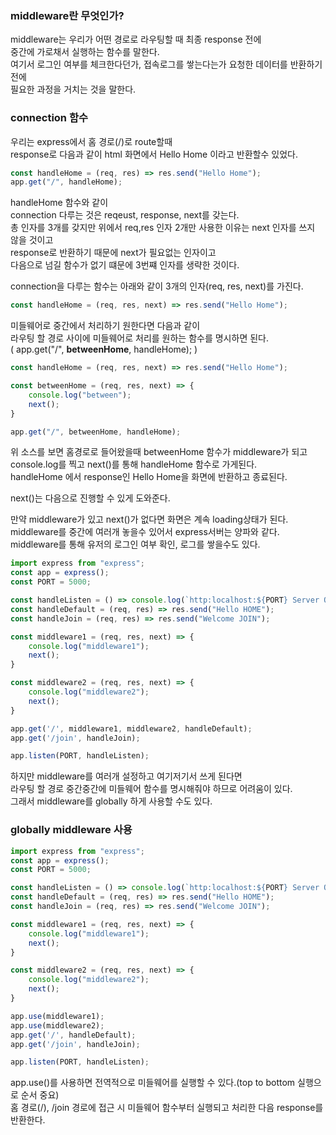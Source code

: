 ### middleware란 무엇인가?

middleware는 우리가 어떤 경로로 라우팅할 때 최종 response 전에  
중간에 가로채서 실행하는 함수를 말한다.  
여기서 로그인 여부를 체크한다던가, 접속로그를 쌓는다는가 요청한 데이터를 반환하기 전에   
필요한 과정을 거치는 것을 말한다.  

### connection 함수

우리는 express에서 홈 경로(/)로 route할때  
response로 다음과 같이 html 화면에서 Hello Home 이라고 반환할수 있었다.

```js
const handleHome = (req, res) => res.send("Hello Home");
app.get("/", handleHome);
```

handleHome 함수와 같이  
connection 다루는 것은 reqeust, response, next를 갖는다.  
총 인자를 3개를 갖지만
위에서 req,res 인자 2개만 사용한 이유는 next 인자를 쓰지 않을 것이고  
response로 반환하기 때문에 next가 필요없는 인자이고   
다음으로 넘길 함수가 없기 떄문에 3번쨰 인자를 생략한 것이다.  

connection을 다루는 함수는 아래와 같이 3개의 인자(req, res, next)를  가진다.  

```js
const handleHome = (req, res, next) => res.send("Hello Home");
```

미들웨어로 중간에서 처리하기 원한다면 다음과 같이  
라우팅 할 경로 사이에 미들웨어로 처리를 원하는 함수를 명시하면 된다.  
( app.get("/", **betweenHome**, handleHome); )  

```js
const handleHome = (req, res, next) => res.send("Hello Home");

const betweenHome = (req, res, next) => {
    console.log("between");
    next();
}

app.get("/", betweenHome, handleHome);
```

위 소스를 보면 홈경로로 들어왔을때 betweenHome 함수가 middleware가 되고  
console.log를 찍고 next()를 통해 handleHome 함수로 가게된다.  
handleHome 에서 response인 Hello Home을 화면에 반환하고 종료된다.  

next()는 다음으로 진행할 수 있게 도와준다.
  
만약 middleware가 있고 next()가 없다면 화면은 계속 loading상태가 된다.  
middleware를 중간에 여러개 놓을수 있어서 express서버는 양파와 같다.  
middleware를 통해 유저의 로그인 여부 확인, 로그를 쌓을수도 있다.  

```js
import express from "express";
const app = express();
const PORT = 5000;

const handleListen = () => console.log(`http:localhost:${PORT} Server OPEN`);
const handleDefault = (req, res) => res.send("Hello HOME");
const handleJoin = (req, res) => res.send("Welcome JOIN");

const middleware1 = (req, res, next) => {
    console.log("middleware1");
    next();
}

const middleware2 = (req, res, next) => {
    console.log("middleware2");
    next();
}

app.get('/', middleware1, middleware2, handleDefault);
app.get('/join', handleJoin);

app.listen(PORT, handleListen);
```


하지만 middleware를 여러개 설정하고 여기저기서 쓰게 된다면  
라우팅 할 경로 중간중간에 미들웨어 함수를 명시해줘야 하므로 어려움이 있다.  
그래서 middleware를 globally 하게 사용할 수도 있다.  

### globally middleware 사용

```js
import express from "express";
const app = express();
const PORT = 5000;

const handleListen = () => console.log(`http:localhost:${PORT} Server OPEN`);
const handleDefault = (req, res) => res.send("Hello HOME");
const handleJoin = (req, res) => res.send("Welcome JOIN");

const middleware1 = (req, res, next) => {
    console.log("middleware1");
    next();
}

const middleware2 = (req, res, next) => {
    console.log("middleware2");
    next();
}

app.use(middleware1);
app.use(middleware2);
app.get('/', handleDefault);
app.get('/join', handleJoin);

app.listen(PORT, handleListen);
```

app.use()를 사용하면 전역적으로 미들웨어를 실행할 수 있다.(top to bottom 실행으로 순서 중요)    
홈 경로(/), /join 경로에 접근 시 미들웨어 함수부터 실행되고 처리한 다음 response를 반환한다.  


